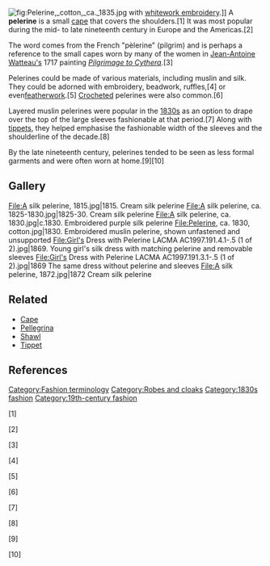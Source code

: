 ![](Pelerine,_cotton,_ca._1835.jpg "fig:Pelerine,_cotton,_ca._1835.jpg")
with [whitework embroidery](whitework_embroidery "wikilink").\]\] A
**pelerine** is a small [cape](cape "wikilink") that covers the
shoulders.[1] It was most popular during the mid- to late nineteenth
century in Europe and the Americas.[2]

The word comes from the French "pèlerine" (pilgrim) and is perhaps a
reference to the small capes worn by many of the women in [Jean-Antoine
Watteau's](Jean-Antoine_Watteau "wikilink") 1717 painting *[Pilgrimage
to Cythera](The_Embarkation_for_Cythera "wikilink")*.[3]

Pelerines could be made of various materials, including muslin and silk.
They could be adorned with embroidery, beadwork, ruffles,[4] or
even[featherwork](featherwork "wikilink").[5]
[Crocheted](Crochet "wikilink") pelerines were also common.[6]

Layered muslin pelerines were popular in the
[1830s](1830s_in_Western_fashion "wikilink") as an option to drape over
the top of the large sleeves fashionable at that period.[7] Along with
[tippets](tippet "wikilink"), they helped emphasise the fashionable
width of the sleeves and the shoulderline of the decade.[8]

By the late nineteenth century, pelerines tended to be seen as less
formal garments and were often worn at home.[9][10]

## Gallery

<File:A> silk pelerine, 1815.jpg\|1815. Cream silk pelerine <File:A>
silk pelerine, ca. 1825-1830.jpg\|1825-30. Cream silk pelerine <File:A>
silk pelerine, ca. 1830.jpg\|c.1830. Embroidered purple silk pelerine
<File:Pelerine>, ca. 1830, cotton.jpg\|1830. Embroidered muslin
pelerine, shown unfastened and unsupported <File:Girl's> Dress with
Pelerine LACMA AC1997.191.4.1-.5 (1 of 2).jpg\|1869. Young girl's silk
dress with matching pelerine and removable sleeves <File:Girl's> Dress
with Pelerine LACMA AC1997.191.3.1-.5 (1 of 2).jpg\|1869 The same dress
without pelerine and sleeves <File:A> silk pelerine, 1872.jpg\|1872
Cream silk pelerine

## Related

-   [Cape](Cape "wikilink")
-   [Pellegrina](Pellegrina "wikilink")
-   [Shawl](Shawl "wikilink")
-   [Tippet](Tippet "wikilink")



## References



[Category:Fashion terminology](Category:Fashion_terminology "wikilink")
[Category:Robes and cloaks](Category:Robes_and_cloaks "wikilink")
[Category:1830s fashion](Category:1830s_fashion "wikilink")
[Category:19th-century
fashion](Category:19th-century_fashion "wikilink")

[1]

[2]

[3]

[4]

[5]

[6]

[7]

[8]

[9]

[10]